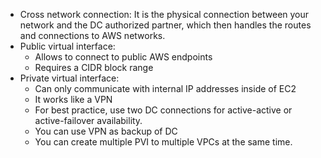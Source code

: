 - Cross network connection: It is the physical connection between your network and the DC authorized partner, which then handles the routes and connections to AWS networks.
- Public virtual interface:
  - Allows to connect to public AWS endpoints
  - Requires a CIDR block range
- Private virtual interface:
  - Can only communicate with internal IP addresses inside of EC2
  - It works like a VPN
  - For best practice, use two DC connections for active-active or active-failover availability.
  - You can use VPN as backup of DC
  - You can create multiple PVI to multiple VPCs at the same time.